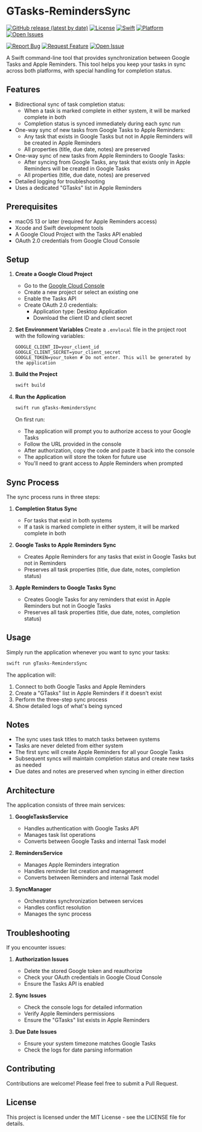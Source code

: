 # GTasks-RemindersSync

[![GitHub release (latest by date)](https://img.shields.io/github/v/release/VatsalSy/gTasks-RemindersSync)](https://github.com/VatsalSy/gTasks-RemindersSync/releases/latest)
[![License](https://img.shields.io/github/license/VatsalSy/gTasks-RemindersSync)](https://github.com/VatsalSy/gTasks-RemindersSync/blob/main/LICENSE)
[![Swift](https://img.shields.io/badge/Swift-5.5%2B-orange)](https://swift.org)
[![Platform](https://img.shields.io/badge/platform-macOS-lightgrey)]()
[![Open Issues](https://img.shields.io/github/issues/VatsalSy/gTasks-RemindersSync)](https://github.com/VatsalSy/gTasks-RemindersSync/issues)

[![Report Bug](https://img.shields.io/badge/Report%20Bug-red?style=for-the-badge&logo=github)](https://github.com/VatsalSy/gTasks-RemindersSync/issues/new?assignees=&labels=bug&projects=&template=bug_report.yml)
[![Request Feature](https://img.shields.io/badge/Request%20Feature-blue?style=for-the-badge&logo=github)](https://github.com/VatsalSy/gTasks-RemindersSync/issues/new?assignees=&labels=enhancement&projects=&template=feature_request.yml)
[![Open Issue](https://img.shields.io/badge/Open%20Issue-green?style=for-the-badge&logo=github)](https://github.com/VatsalSy/gTasks-RemindersSync/issues/new?assignees=&labels=&projects=&template=general.yml)

A Swift command-line tool that provides synchronization between Google Tasks and Apple Reminders. This tool helps you keep your tasks in sync across both platforms, with special handling for completion status.

## Features

- Bidirectional sync of task completion status:
  - When a task is marked complete in either system, it will be marked complete in both
  - Completion status is synced immediately during each sync run
- One-way sync of new tasks from Google Tasks to Apple Reminders:
  - Any task that exists in Google Tasks but not in Apple Reminders will be created in Apple Reminders
  - All properties (title, due date, notes) are preserved
- One-way sync of new tasks from Apple Reminders to Google Tasks:
  - After syncing from Google Tasks, any task that exists only in Apple Reminders will be created in Google Tasks
  - All properties (title, due date, notes) are preserved
- Detailed logging for troubleshooting
- Uses a dedicated "GTasks" list in Apple Reminders

## Prerequisites

- macOS 13 or later (required for Apple Reminders access)
- Xcode and Swift development tools
- A Google Cloud Project with the Tasks API enabled
- OAuth 2.0 credentials from Google Cloud Console

## Setup

1. **Create a Google Cloud Project**
   - Go to the [Google Cloud Console](https://console.cloud.google.com)
   - Create a new project or select an existing one
   - Enable the Tasks API
   - Create OAuth 2.0 credentials:
     - Application type: Desktop Application
     - Download the client ID and client secret

2. **Set Environment Variables**
   Create a `.envlocal` file in the project root with the following variables:
   ```
   GOOGLE_CLIENT_ID=your_client_id
   GOOGLE_CLIENT_SECRET=your_client_secret
   GOOGLE_TOKEN=your_token # Do not enter. This will be generated by the application
   ```

3. **Build the Project**
   ```bash
   swift build
   ```

4. **Run the Application**
   ```bash
   swift run gTasks-RemindersSync
   ```

   On first run:
   - The application will prompt you to authorize access to your Google Tasks
   - Follow the URL provided in the console
   - After authorization, copy the code and paste it back into the console
   - The application will store the token for future use
   - You'll need to grant access to Apple Reminders when prompted

## Sync Process

The sync process runs in three steps:

1. **Completion Status Sync**
   - For tasks that exist in both systems
   - If a task is marked complete in either system, it will be marked complete in both

2. **Google Tasks to Apple Reminders Sync**
   - Creates Apple Reminders for any tasks that exist in Google Tasks but not in Reminders
   - Preserves all task properties (title, due date, notes, completion status)

3. **Apple Reminders to Google Tasks Sync**
   - Creates Google Tasks for any reminders that exist in Apple Reminders but not in Google Tasks
   - Preserves all task properties (title, due date, notes, completion status)

## Usage

Simply run the application whenever you want to sync your tasks:

```bash
swift run gTasks-RemindersSync
```

The application will:
1. Connect to both Google Tasks and Apple Reminders
2. Create a "GTasks" list in Apple Reminders if it doesn't exist
3. Perform the three-step sync process
4. Show detailed logs of what's being synced

## Notes

- The sync uses task titles to match tasks between systems
- Tasks are never deleted from either system
- The first sync will create Apple Reminders for all your Google Tasks
- Subsequent syncs will maintain completion status and create new tasks as needed
- Due dates and notes are preserved when syncing in either direction

## Architecture

The application consists of three main services:

1. **GoogleTasksService**
   - Handles authentication with Google Tasks API
   - Manages task list operations
   - Converts between Google Tasks and internal Task model

2. **RemindersService**
   - Manages Apple Reminders integration
   - Handles reminder list creation and management
   - Converts between Reminders and internal Task model

3. **SyncManager**
   - Orchestrates synchronization between services
   - Handles conflict resolution
   - Manages the sync process

## Troubleshooting

If you encounter issues:

1. **Authorization Issues**
   - Delete the stored Google token and reauthorize
   - Check your OAuth credentials in Google Cloud Console
   - Ensure the Tasks API is enabled

2. **Sync Issues**
   - Check the console logs for detailed information
   - Verify Apple Reminders permissions
   - Ensure the "GTasks" list exists in Apple Reminders

3. **Due Date Issues**
   - Ensure your system timezone matches Google Tasks
   - Check the logs for date parsing information

## Contributing

Contributions are welcome! Please feel free to submit a Pull Request.

## License

This project is licensed under the MIT License - see the LICENSE file for details.
